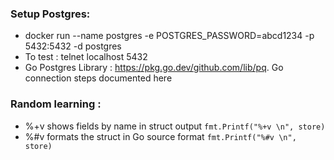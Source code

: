 ### Setup Postgres:
-  docker run --name postgres -e POSTGRES_PASSWORD=abcd1234 -p 5432:5432 -d postgres
- To test : telnet localhost 5432
-  Go Postgres Library : https://pkg.go.dev/github.com/lib/pq. Go connection steps documented here

### Random learning : 
- %+v shows fields by name in struct output `fmt.Printf("%+v \n", store)`
- %#v formats the struct in Go source format `fmt.Printf("%#v \n", store)`
